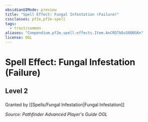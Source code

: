 ```yaml
---
obsidianUIMode: preview
title: "Spell Effect: Fungal Infestation (Failure)"
cssclasses: pf2e,pf2e-spell
tags:
  - trait/common
aliases: "Compendium.pf2e.spell-effects.Item.AnCRD7kDcG0DDGKn"
license: OGL
---
```

# Spell Effect: Fungal Infestation (Failure)
## Level 2
### 






Granted by [[Spells/Fungal Infestation|Fungal Infestation]]

*Source: Pathfinder Advanced Player's Guide*
*OGL*